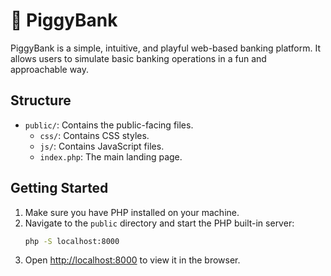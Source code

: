 # 🐷 PiggyBank

PiggyBank is a simple, intuitive, and playful web-based banking platform. It allows users to simulate basic banking operations in a fun and approachable way.

## Structure

- `public/`: Contains the public-facing files.
  - `css/`: Contains CSS styles.
  - `js/`: Contains JavaScript files.
  - `index.php`: The main landing page.

## Getting Started

1. Make sure you have PHP installed on your machine.
2. Navigate to the `public` directory and start the PHP built-in server:
    ```sh
    php -S localhost:8000
    ```
3. Open [http://localhost:8000](http://localhost:8000) to view it in the browser.
